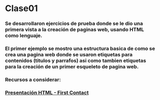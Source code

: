 # Clase01

### Se desarrollaron ejercicios de prueba donde se le dio una primera vista a la creación de paginas web, usando HTML como lenguaje.

### El primer ejemplo se mostro una estructura basica de como se crea una pagina web donde se usaron etiquetas para contenidos (titulos y parrafos) asi como tambien etiquetas para la creación de un primer esqueleto de pagina web.

### Recursos a considerar:

###  [Presentación HTML - First Contact](http://slides.com/victor_malca/html-first-contact)
